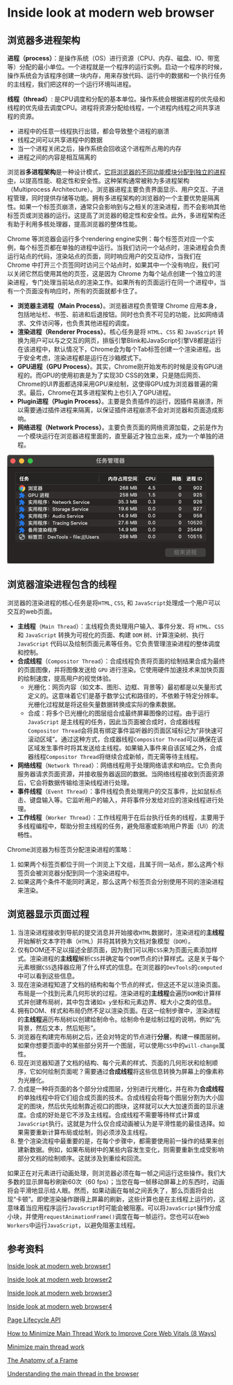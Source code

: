 # Inside look at modern web browser

## 浏览器多进程架构

**进程（process）**：是操作系统（OS）进行资源（CPU、内存、磁盘、IO、带宽等）分配的最小单位。一个进程就是一个程序的运行实例。启动一个程序的时候，操作系统会为该程序创建一块内存，用来存放代码、运行中的数据和一个执行任务的主线程，我们把这样的一个运行环境叫进程。

**线程（thread）**: 是CPU调度和分配的基本单位。操作系统会根据进程的优先级和线程的优先级去调度CPU。进程将资源分配给线程，一个进程内线程之间共享进程的资源。

- 进程中的任意一线程执行出错，都会导致整个进程的崩溃
- 线程之间可以共享进程中的数据
- 当一个进程关闭之后，操作系统会回收这个进程所占用的内存
- 进程之间的内容是相互隔离的

浏览器**多进程架构**是一种设计模式，<u>它将浏览器的不同功能模块分配到独立的进程中</u>，以提高性能、稳定性和安全性。这种架构通常被称为多进程架构（Multiprocess Architecture）。浏览器进程主要负责界面显示、用户交互、子进程管理，同时提供存储等功能。拥有多进程架构的浏览器的一个主要优势是隔离性。如果一个标签页崩溃，通常只会影响到与之相关的渲染进程，而不会影响其他标签页或浏览器的运行。这提高了浏览器的稳定性和安全性。此外，多进程架构还有助于利用多核处理器，提高浏览器的整体性能。

Chrome 等浏览器会运行多个rendering engine实例：每个标签页对应一个实例，每个标签页都在单独的进程中运行。当我们访问一个站点时，渲染进程会负责运行站点的代码，渲染站点的页面，同时响应用户的交互动作，当我们在 Chrome 中打开三个页签同时访问三个站点时，如果其中一个没有响应，我们可以关闭它然后使用其他的页签，这是因为 Chrome 为每个站点创建一个独立的渲染进程，专门处理当前站点的渲染工作。如果所有的页面运行在同一个进程中，当有一个页面没有响应时，所有的页面就都卡住了。

- **浏览器主进程（Main Process）**。浏览器进程负责管理 Chrome 应用本身，包括地址栏、书签、前进和后退按钮。同时也负责不可见的功能，比如网络请求、文件访问等，也负责其他进程的调度。
- **渲染进程（Renderer Process）**。核心任务是将 `HTML`、`CSS` 和 `JavaScript` 转换为用户可以与之交互的网页，排版引擎Blink和JavaScript引擎V8都是运行在该进程中，默认情况下，Chrome会为每个Tab标签创建一个渲染进程。出于安全考虑，渲染进程都是运行在沙箱模式下。
- **GPU进程（GPU Process）**。其实，Chrome刚开始发布的时候是没有GPU进程的。而GPU的使用初衷是为了实现3D CSS的效果，只是随后网页、Chrome的UI界面都选择采用GPU来绘制，这使得GPU成为浏览器普遍的需求。最后，Chrome在其多进程架构上也引入了GPU进程。
- **Plugin进程（Plugin Process）**。主要是负责插件的运行，因插件易崩溃，所以需要通过插件进程来隔离，以保证插件进程崩溃不会对浏览器和页面造成影响。
- **网络进程（Network Process）**。主要负责页面的网络资源加载，之前是作为一个模块运行在浏览器进程里面的，直至最近才独立出来，成为一个单独的进程。

![browser](./assets/browser-process.png)

## 浏览器渲染进程包含的线程

浏览器的渲染进程的核心任务是将`HTML`, `CSS`, 和 `JavaScript`处理成一个用户可以交互的web页面。

- **主线程**（`Main Thread`）：主线程负责处理用户输入、事件分发、将 `HTML`、`CSS` 和 `JavaScript` 转换为可视化的页面、构建 `DOM` 树、计算渲染树、执行 `JavaScript` 代码以及绘制页面元素等任务。它负责管理渲染进程的整体调度和控制。
- **合成线程**（`Compositor Thread`）：合成线程负责将页面的绘制结果合成为最终的页面图像，并将图像发送给 `GPU` 进行渲染。它使用硬件加速技术来加快页面的绘制速度，提高用户的视觉体验。
  - 光栅化：网页内容（如文本、图形、边框、背景等）最初都是以矢量形式定义的。这意味着它们是基于数学公式和路径的，不依赖于特定分辨率。光栅化过程就是将这些矢量数据转换成实际的像素数据。
  - 合成：将多个已光栅化的图层组合成最终屏幕图像的过程。由于运行 `JavaScript` 是主线程的任务，因此当页面被合成时，合成器线程`Compositor Thread`会将具有绑定事件监听器的页面区域标记为“非快速可滚动区域”。通过这种方式，合成器线程`Compositor Thread`可以确保在该区域发生事件时将其发送给主线程。如果输入事件来自该区域之外，合成器线程`Compositor Thread`将继续合成新帧，而无需等待主线程。
- **网络线程**（`Network Thread`）：网络线程用于处理网络请求和响应。它负责向服务器请求页面资源，并接收服务器返回的数据。当网络线程接收到页面资源后，它会将数据传输给渲染线程进行处理。
- **事件线程**（`Event Thread`）：事件线程负责处理用户的交互事件，比如鼠标点击、键盘输入等。它监听用户的输入，并将事件分发给对应的渲染线程进行处理。
- **工作线程**（`Worker Thread`）：工作线程用于在后台执行任务的线程，主要用于多线程编程中，帮助分担主线程的任务，避免阻塞或影响用户界面（UI）的流畅性。

Chrome浏览器为标签⻚分配渲染进程的策略：

1. 如果两个标签⻚都位于同⼀个浏览上下⽂组，且属于同⼀站点，那么这两个标签⻚会被浏览器分配到同⼀个渲染进程中。
2. 如果这两个条件不能同时满⾜，那么这两个标签⻚会分别使⽤不同的渲染进程来渲染。

## 浏览器显示页面过程

1. 当渲染进程接收到导航的提交消息并开始接收`HTML`数据时，渲染进程的**主线程**开始解析文本字符串（`HTML`）并将其转换为文档对象模型（`DOM`）。
2. 仅有DOM还不足以描述全部页面，因为我们可以用`CSS`来为页面元素添加样式。渲染进程的**主线程**解析`CSS`并确定每个`DOM`节点的计算样式。这是关于每个元素根据`CSS`选择器应用了什么样式的信息。在浏览器的`DevTools`的`computed`中可以看到这些信息。
3. 现在渲染进程知道了文档的结构和每个节点的样式，但这还不足以渲染页面。布局是一个找到元素几何形状的过程。渲染进程的**主线程**会遍历`DOM`和计算样式并创建布局树，其中包含诸如`x y`坐标和元素边界、框大小之类的信息。
4. 拥有DOM、样式和布局仍然不足以渲染页面。在这一绘制步骤中，渲染进程的**主线程**遍历布局树以创建绘制命令。绘制命令是绘制过程的说明，例如“先背景，然后文本，然后矩形”。
5. 浏览器在构建完布局树之后，还会对特定的节点进行**分层**，构建一棵图层树。如果你想要页面中的某些部分另开一个图层，可以使用`CSS`中的`will-change`属性。
6. 现在浏览器知道了文档的结构、每个元素的样式、页面的几何形状和绘制顺序，它如何绘制页面呢？需要通过**合成线程**将这些信息转换为屏幕上的像素称为光栅化。
7. 合成是一种将页面的各个部分分成图层，分别进行光栅化，并在称为**合成线程**的单独线程中将它们组合成页面的技术。合成线程会将每个图层分割为⼤⼩固定的图块，然后优先绘制靠近视⼝的图块，这样就可以⼤⼤加速⻚⾯的显⽰速度。合成的好处是它不涉及主线程。合成线程不需要等待样式计算或`JavaScript`执行。这就是为什么仅合成动画被认为是平滑性能的最佳选择。如果需要重新计算布局或绘制，则必须涉及主线程。
8. 整个渲染流程中最重要的是，在每个步骤中，都需要使用前一操作的结果来创建新数据。例如，如果布局树中的某些内容发生变化，则需要重新生成受影响部分文档的绘制顺序。这就涉及到重绘和回流。

如果正在对元素进行动画处理，则浏览器必须在每一帧之间运行这些操作。我们大多数的显示屏每秒刷新60次（60 fps）；当您在每一帧移动屏幕上的东西时，动画将会平滑地显示给人眼。然而，如果动画在每帧之间丢失了，那么页面将会出现“卡顿”。即使渲染操作跟得上屏幕的刷新，这些计算也是在主线程上运行的，这意味着当应用程序运行`JavaScript`时可能会被阻塞。可以将`JavaScript`操作分成小块，并使用`requestAnimationFrame()`调度在每一帧运行。您也可以在`Web Workers`中运行`JavaScript`，以避免阻塞主线程。

## 参考资料

[Inside look at modern web browser1](https://developer.chrome.com/blog/inside-browser-part1)

[Inside look at modern web browser2](https://developer.chrome.com/blog/inside-browser-part2)

[Inside look at modern web browser3](https://developer.chrome.com/blog/inside-browser-part3)

[Inside look at modern web browser4](https://developer.chrome.com/blog/inside-browser-part4)

[Page Lifecycle API](https://developer.chrome.com/docs/web-platform/page-lifecycle-api)

[How to Minimize Main Thread Work to Improve Core Web Vitals (8 Ways)](https://www.cloudways.com/blog/minimize-main-thread-work/)

[Minimize main thread work](https://developer.chrome.com/docs/lighthouse/performance/mainthread-work-breakdown)

[The Anatomy of a Frame](https://aerotwist.com/blog/the-anatomy-of-a-frame/)

[Understanding the main thread in the browser](https://calendar.perfplanet.com/2024/understanding-the-main-thread-in-the-browser/)
